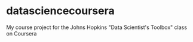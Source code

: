 datasciencecoursera
===================

My course project for the Johns Hopkins "Data Scientist's Toolbox" class on Coursera
